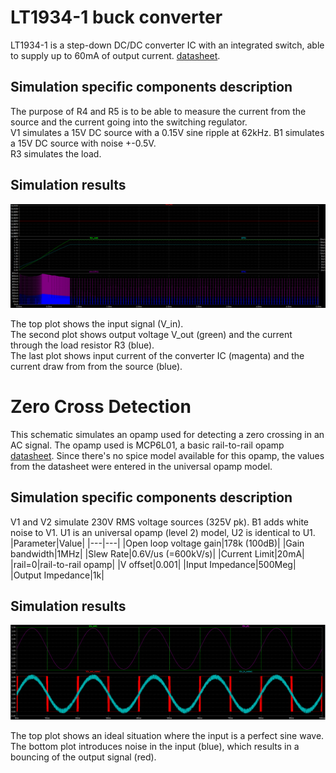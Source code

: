 # LT1934-1 buck converter

LT1934-1 is a step-down DC/DC converter IC with an integrated switch, able to supply up to 60mA of output current. [datasheet](https://www.analog.com/media/en/technical-documentation/data-sheets/1934fe.pdf).


## Simulation specific components description 

The purpose of R4 and R5 is to be able to measure the current from the source and the current going into the switching regulator.\
V1 simulates a 15V DC source with a 0.15V sine ripple at 62kHz. B1 simulates a 15V DC source with noise +-0.5V.\
R3 simulates the load.

## Simulation results

![Plot](https://github.com/doodeca/crownstone-2wire-dimmerswitch/raw/main/hardware/simulations/LTspice/15-3v3-buck-plot.PNG)

The top plot shows the input signal (V_in).\
The second plot shows output voltage V_out (green) and the current through the load resistor R3 (blue).\
The last plot shows input current of the converter IC (magenta) and the current draw from from the source (blue).


# Zero Cross Detection

This schematic simulates an opamp used for detecting a zero crossing in an AC signal. The opamp used is MCP6L01, a basic rail-to-rail opamp [datasheet](https://ww1.microchip.com/downloads/en/DeviceDoc/MCP6L01-1R-1U-2-4-1-MHz-85-uA-Op-Amps-DS20002140D.pdf). Since there's no spice model available for this opamp, the values from the datasheet were entered in the universal opamp model. 

## Simulation specific components description

V1 and V2 simulate 230V RMS voltage sources (325V pk).
B1 adds white noise to V1. 
U1 is an universal opamp (level 2) model, U2 is identical to U1. 
|Parameter|Value|
|---|---|
|Open loop voltage gain|178k (100dB)|
|Gain bandwidth|1MHz|
|Slew Rate|0.6V/us (=600kV/s)|
|Current Limit|20mA|
|rail=0|rail-to-rail opamp|
|V offset|0.001|
|Input Impedance|500Meg|
|Output Impedance|1k|

## Simulation results

![Plot](https://github.com/doodeca/crownstone-2wire-dimmerswitch/raw/main/hardware/simulations/LTspice/zcd-opamp-plot.PNG)

The top plot shows an ideal situation where the input is a perfect sine wave.\
The bottom plot introduces noise in the input (blue), which results in a bouncing of the output signal (red).
